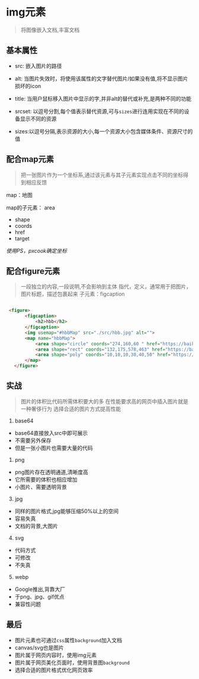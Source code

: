 # img元素

> 将图像嵌入文档,丰富文档

## 基本属性

- src: 嵌入图片的路径 

- alt: 当图片失效时，将使用该属性的文字替代图片/如果没有值,将不显示图片损坏的icon

- title: 当用户鼠标移入图片中显示的字,并非alt的替代或补充,是两种不同的功能

- srcset: 以逗号分割,每个值表示替代资源,可与`sizes`进行连用实现在不同的设备显示不同的资源

- sizes:以逗号分隔,表示资源的大小,每一个资源大小包含媒体条件、资源尺寸的值

## 配合map元素

> 把一张图片作为一个坐标系,通过该元素与其子元素实现点击不同的坐标得到相应反馈

map：地图

map的子元素： area

 - shape
 - coords
 - href
 - target

*使用PS，pxcook确定坐标*

 ## 配合figure元素

> 一段独立的内容,一段说明,不会影响到主体
> 指代，定义，通常用于把图片，图片标题，描述包裹起来
> 子元素：figcaption

 ```html

  <figure>
        <figcaption>
            <h2>hbb</h2>
        </figcaption>
        <img usemap="#hbbMap" src="./src/hbb.jpg" alt="">
        <map name="hbbMap">
            <area shape="circle" coords="274,160,60 " href="https://baike.baidu.com/item/%E7%9C%BC%E7%9D%9B/362?fr=aladdin"  target="_blank">
            <area shape="rect" coords="132,175,578,463" href="https://baike.baidu.com/item/%E5%98%B4%E5%B7%B4/10431464?fr=aladdin" target="_blank" >
            <area shape="poly" coords="10,10,10,30,40,50" href="https://baike.baidu.com/item/%E5%98%B4%E5%B7%B4/10431464?fr=aladdin" target="_blank">
        </map>
    </figure>

```

## 实战

> 图片的体积比代码所需体积要大的多
> 在性能要求高的网页中插入图片就是一种奢侈行为
> 选择合适的图片方式提高性能

1. base64

- base64直接放入src中即可展示
- 不需要另外保存
- 但是一张小图片也需要大量的代码

1. png

- png图片存在透明通道,清晰度高
- 它所需要的体积也相应增加
- 小图片、需要透明背景

3. jpg

- 同样的图片格式,jpg能够压缩50%以上的空间
- 容易失真
- 文档的背景,大图片

4. svg

- 代码方式
- 可修改
- 不失真

5. webp

- Google推出,背靠大厂
- 于png、jpg、gif优点
- 兼容性问题

## 最后

- 图片元素也可通过`css`属性`background`加入文档
- canvas/svg也是图片
- 图片属于网页内容时，使用img元素
- 图片属于网页美化页面时，使用背景图`background`
- 选择合适的图片格式优化网页效率